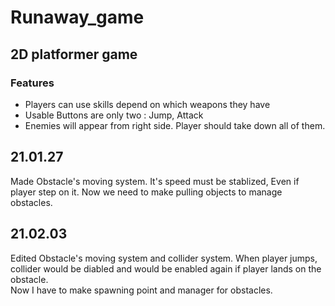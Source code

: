 # Runaway_game
## 2D platformer game

### Features
- Players can use skills depend on which weapons they have
- Usable Buttons are only two : Jump, Attack
- Enemies will appear from right side. Player should take down all of them.

## 21.01.27
Made Obstacle's moving system. It's speed must be stablized, Even if player step on it.
Now we need to make pulling objects to manage obstacles.

## 21.02.03
Edited Obstacle's moving system and collider system. When player jumps, collider would be diabled and would be enabled again if player lands on the obstacle. <br>
Now I have to make spawning point and manager for obstacles.
